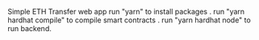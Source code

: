 Simple ETH Transfer web app
run "yarn" to install packages . 
run "yarn hardhat compile" to compile smart contracts . 
run "yarn hardhat node" to run backend.
